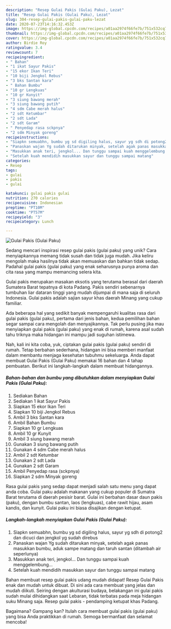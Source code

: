 ```yaml
---
description: "Resep Gulai Pakis (Gulai Paku), Lezat"
title: "Resep Gulai Pakis (Gulai Paku), Lezat"
slug: 304-resep-gulai-pakis-gulai-paku-lezat
date: 2020-07-23T14:16:32.453Z
image: https://img-global.cpcdn.com/recipes/a01aa2974f66fe7b/751x532cq70/gulai-pakis-gulai-paku-foto-resep-utama.jpg
thumbnail: https://img-global.cpcdn.com/recipes/a01aa2974f66fe7b/751x532cq70/gulai-pakis-gulai-paku-foto-resep-utama.jpg
cover: https://img-global.cpcdn.com/recipes/a01aa2974f66fe7b/751x532cq70/gulai-pakis-gulai-paku-foto-resep-utama.jpg
author: Birdie Roy
ratingvalue: 3.4
reviewcount: 7
recipeingredient:
- " Bahan"
- "1 ikat Sayur Pakis"
- "15 ekor Ikan Teri"
- "10 biji Jengkol Rebus"
- "3 bks Santan kara"
- " Bahan Bumbu"
- "10 gr Lengkuas"
- "10 gr Kunyit"
- "3 siung bawang merah"
- "3 siung bawang putih"
- "4 sdm Cabe merah halus"
- "2 sdt Ketumbar"
- "2 sdt Lada"
- "2 sdt Garam"
- " Penyedap rasa sckpnya"
- "2 sdm Minyak goreng"
recipeinstructions:
- "Siapkn semuabhn, bumbu yg sd digiling halus, sayur yg sdh di potong2 dan dicuci dan jengkol yg sudah direbus"
- "Panaskan wajan Yg sudah ditarukan minyak, setelah agak panas masukkan bumbu, aduk sampe matang dan taruh santan (ditambah air seperlunya)"
- "Masukkan anak teri, jengkol... Dan tunggu sampai kuah menggelembung..."
- "Setelah kuah mendidih masukkan sayur dan tunggu sampai matang"
categories:
- Resep
tags:
- gulai
- pakis
- gulai

katakunci: gulai pakis gulai 
nutrition: 270 calories
recipecuisine: Indonesian
preptime: "PT10M"
cooktime: "PT57M"
recipeyield: "3"
recipecategory: Lunch

---
```



![Gulai Pakis (Gulai Paku)](https://img-global.cpcdn.com/recipes/a01aa2974f66fe7b/751x532cq70/gulai-pakis-gulai-paku-foto-resep-utama.jpg)

Sedang mencari inspirasi resep gulai pakis (gulai paku) yang unik? Cara menyiapkannya memang tidak susah dan tidak juga mudah. Jika keliru mengolah maka hasilnya tidak akan memuaskan dan bahkan tidak sedap. Padahal gulai pakis (gulai paku) yang enak seharusnya punya aroma dan cita rasa yang mampu memancing selera kita.

Gulai pakis merupakan masakan eksotis yang terutama berasal dari daerah Sumatera Barat tepatnya di kota Padang. Pakis sendiri sebenarnya tumbuhan liar dataran tinggi yang mudah dijumpai di mana saja di seluruh Indonesia. Gulai pakis adalah sajian sayur khas daerah Minang yang cukup familiar.

Ada beberapa hal yang sedikit banyak mempengaruhi kualitas rasa dari gulai pakis (gulai paku), pertama dari jenis bahan, kedua pemilihan bahan segar sampai cara mengolah dan menyajikannya. Tak perlu pusing jika mau menyiapkan gulai pakis (gulai paku) yang enak di rumah, karena asal sudah tahu triknya maka hidangan ini mampu jadi suguhan istimewa.


Nah, kali ini kita coba, yuk, ciptakan gulai pakis (gulai paku) sendiri di rumah. Tetap berbahan sederhana, hidangan ini bisa memberi manfaat dalam membantu menjaga kesehatan tubuhmu sekeluarga. Anda dapat membuat Gulai Pakis (Gulai Paku) memakai 16 bahan dan 4 tahap pembuatan. Berikut ini langkah-langkah dalam membuat hidangannya.

<!--inarticleads1-->

##### Bahan-bahan dan bumbu yang dibutuhkan dalam menyiapkan Gulai Pakis (Gulai Paku):

1. Sediakan  Bahan
1. Sediakan 1 ikat Sayur Pakis
1. Siapkan 15 ekor Ikan Teri
1. Siapkan 10 biji Jengkol Rebus
1. Ambil 3 bks Santan kara
1. Ambil  Bahan Bumbu
1. Siapkan 10 gr Lengkuas
1. Ambil 10 gr Kunyit
1. Ambil 3 siung bawang merah
1. Gunakan 3 siung bawang putih
1. Gunakan 4 sdm Cabe merah halus
1. Ambil 2 sdt Ketumbar
1. Gunakan 2 sdt Lada
1. Gunakan 2 sdt Garam
1. Ambil  Penyedap rasa (sckpnya)
1. Siapkan 2 sdm Minyak goreng


Rasa gulai pakis yang sedap dapat menjadi salah satu menu yang dapat anda coba. Gulai paku adalah makanan yang cukup populer di Sumatra Barat terutama di daerah pesisir barat. Gulai ini berbahan dasar daun pakis (paku), dengan bumbu santan, laos (lengkuas), cabe rawit hijau, asam kandis, dan kunyit. Gulai paku ini biasa disajikan dengan ketupat. 

<!--inarticleads2-->

##### Langkah-langkah menyiapkan Gulai Pakis (Gulai Paku):

1. Siapkn semuabhn, bumbu yg sd digiling halus, sayur yg sdh di potong2 dan dicuci dan jengkol yg sudah direbus
1. Panaskan wajan Yg sudah ditarukan minyak, setelah agak panas masukkan bumbu, aduk sampe matang dan taruh santan (ditambah air seperlunya)
1. Masukkan anak teri, jengkol... Dan tunggu sampai kuah menggelembung...
1. Setelah kuah mendidih masukkan sayur dan tunggu sampai matang


Bahan membuat resep gulai pakis udang mudah didapat! Resep Gulai Pakis enak dan mudah untuk dibuat. Di sini ada cara membuat yang jelas dan mudah diikuti. Seiring dengan akulturasi budaya, belakangan ini gulai pakis sudah mulai dihidangkan saat Lebaran, tidak terbatas pada meja hidangan suku Minang saja. Resep gulai pakis - pendamping ketupat khas Padang. 

Bagaimana? Gampang kan? Itulah cara membuat gulai pakis (gulai paku) yang bisa Anda praktikkan di rumah. Semoga bermanfaat dan selamat mencoba!
